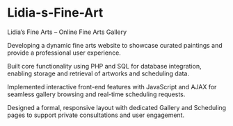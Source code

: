 # Lidia-s-Fine-Art
Lidia’s Fine Arts – Online Fine Arts Gallery

Developing a dynamic fine arts website to showcase curated paintings and provide a professional user experience.

Built core functionality using PHP and SQL for database integration, enabling storage and retrieval of artworks and scheduling data.

Implemented interactive front-end features with JavaScript and AJAX for seamless gallery browsing and real-time scheduling requests.

Designed a formal, responsive layout with dedicated Gallery and Scheduling pages to support private consultations and user engagement.
